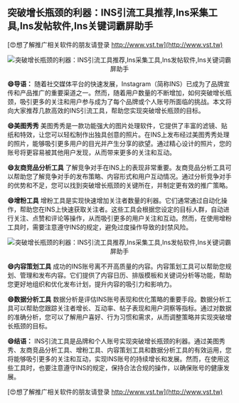## **突破增长瓶颈的利器：INS引流工具推荐,Ins采集工具,Ins发帖软件,Ins关键词霸屏助手**

[😍想了解推广相关软件的朋友请登录 http://www.vst.tw](http://www.vst.tw)

 <center><img src="https://vst.tw/MP4/tuiguang/png/4.png" alt="突破增长瓶颈的利器：INS引流工具推荐,Ins采集工具,Ins发帖软件,Ins关键词霸屏助手"></center>

**😄导语：**
随着社交媒体平台的快速发展，Instagram（简称INS）已成为了品牌宣传和产品推广的重要渠道之一。然而，随着用户数量的不断增加，如何突破增长瓶颈，吸引更多的关注和用户参与成为了每个品牌或个人账号所面临的挑战。本文将向大家推荐几款高效的INS引流工具，帮助您实现突破增长瓶颈的目标。

**😄美图秀秀**
美图秀秀是一款功能强大的图片处理软件，它提供了丰富的滤镜、贴纸和特效，让您可以轻松制作出独具创意的照片。在INS上发布经过美图秀秀处理的照片，能够吸引更多用户的目光并产生分享的欲望。通过精心设计的照片，您的账号将更容易被其他用户发现，从而带来更多的关注和互动。

**😄友商竞品分析工具**
了解竞争对手在INS上的表现非常重要。友商竞品分析工具可以帮助您了解竞争对手的发布策略、内容形式和用户互动情况。通过分析竞争对手的优势和不足，您可以找到突破增长瓶颈的关键所在，并制定更有效的推广策略。

**😄增粉工具**
增粉工具是实现快速增加关注者数量的利器。它们通常通过自动化操作，帮助您在INS上快速获取关注者。这些工具会根据您设定的目标人群，自动进行关注、点赞和评论等操作，从而吸引更多的用户关注和互动。然而，在使用增粉工具时，需要注意遵守INS的规定，避免过度操作导致的封禁风险。

 <center><img src="https://vst.tw/MP4/tuiguang/png/7.png" alt="突破增长瓶颈的利器：INS引流工具推荐,Ins采集工具,Ins发帖软件,Ins关键词霸屏助手"></center>

**😄内容策划工具**
成功的INS账号离不开高质量的内容。内容策划工具可以帮助您规划、管理和发布内容。它们提供了内容日历、排版模板和关键词分析等功能，帮助您更好地组织和优化发布计划，提升内容的吸引力和影响力。

**😄数据分析工具**
数据分析是评估INS账号表现和优化策略的重要手段。数据分析工具可以帮助您跟踪关注者增长、互动率、帖子表现和用户洞察等指标。通过对数据的准确分析，您可以了解用户喜好、行为习惯和需求，从而调整策略并实现突破增长瓶颈的目标。

**😄结语：**
INS引流工具是品牌和个人账号实现突破增长瓶颈的利器。通过美图秀秀、友商竞品分析工具、增粉工具、内容策划工具和数据分析工具的有效运用，您将能够吸引更多的关注和互动，实现INS账号的持续增长和发展。然而，在使用这些工具时，也要注意遵守INS的规定，保持合法合规的操作，以确保账号的健康发展。

[😍想了解推广相关软件的朋友请登录 http://www.vst.tw](http://www.vst.tw)



